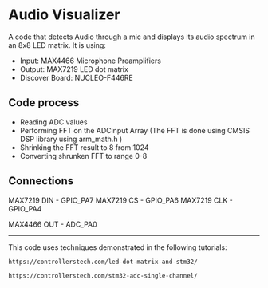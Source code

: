 # Audio Visualizer
A code that detects Audio through a mic and displays its audio spectrum in an 8x8 LED matrix.
It is using:
- Input: MAX4466 Microphone Preamplifiers
- Output: MAX7219 LED dot matrix
- Discover Board: NUCLEO-F446RE


## Code process
- Reading ADC values
- Performing FFT on the ADCinput Array (The FFT is done using CMSIS DSP library using arm_math.h )
- Shrinking the FFT result to 8 from 1024
- Converting shrunken FFT to range 0-8

## Connections
MAX7219 DIN - GPIO_PA7
MAX7219 CS  - GPIO_PA6
MAX7219 CLK - GPIO_PA4

MAX4466 OUT - ADC_PA0
____________________________________________
This code uses techniques demonstrated in the following tutorials:

`https://controllerstech.com/led-dot-matrix-and-stm32/ `

`https://controllerstech.com/stm32-adc-single-channel/`

